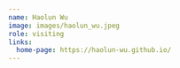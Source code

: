 ```yaml
---
name: Haolun Wu
image: images/haolun_wu.jpeg
role: visiting
links:
  home-page: https://haolun-wu.github.io/
---
```


